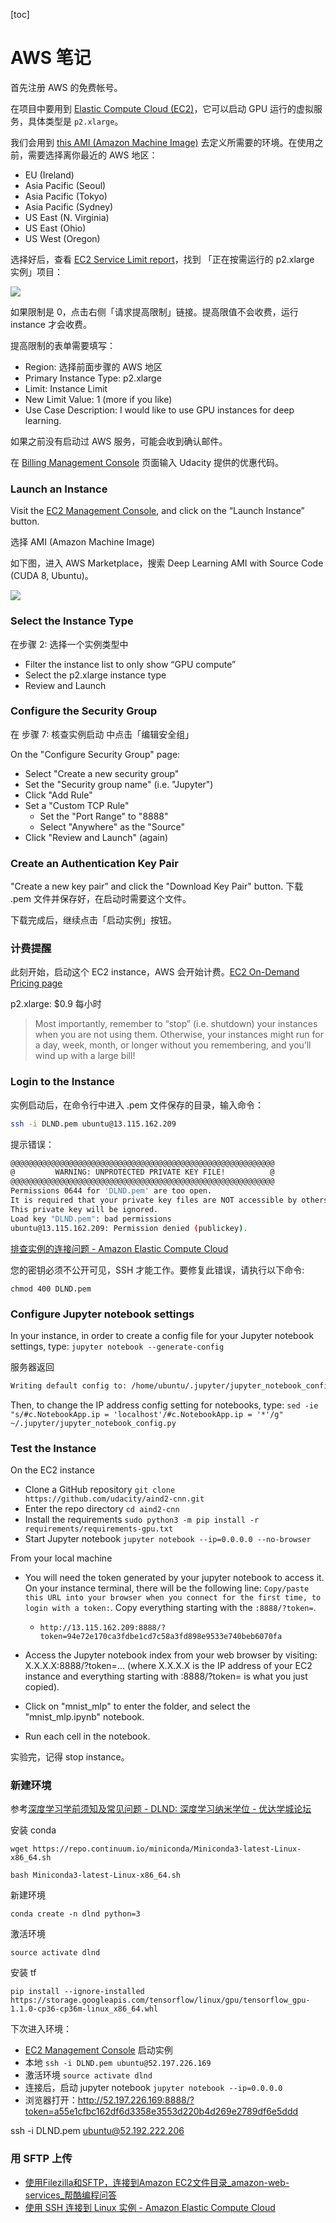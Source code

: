 [toc]
# AWS 笔记
首先注册 AWS 的免费帐号。

在项目中要用到 [Elastic Compute Cloud (EC2)](https://aws.amazon.com/ec2)，它可以启动 GPU 运行的虚拟服务，具体类型是 ``p2.xlarge``。

我们会用到 [this AMI (Amazon Machine Image)](https://aws.amazon.com/marketplace/pp/B01M0AXXQB#product-description) 去定义所需要的环境。在使用之前，需要选择离你最近的 AWS 地区：

* EU (Ireland)
* Asia Pacific (Seoul)
* Asia Pacific (Tokyo)
* Asia Pacific (Sydney)
* US East (N. Virginia)
* US East (Ohio)
* US West (Oregon)

选择好后，查看 [EC2 Service Limit report](https://console.aws.amazon.com/ec2/v2/home?#Limits)，找到 「正在按需运行的 p2.xlarge 实例」项目：

![](https://d17h27t6h515a5.cloudfront.net/topher/2017/November/5a1c631b_p2xlarge-limit-request/p2xlarge-limit-request.png)

如果限制是 0，点击右侧「请求提高限制」链接。提高限值不会收费，运行 instance 才会收费。

提高限制的表单需要填写：

- Region: 选择前面步骤的 AWS 地区
- Primary Instance Type: p2.xlarge
- Limit: Instance Limit
- New Limit Value: 1 (more if you like)
- Use Case Description: I would like to use GPU instances for deep learning.

如果之前没有启动过 AWS 服务，可能会收到确认邮件。

在 [Billing Management Console](https://console.aws.amazon.com/billing/home?#/credits) 页面输入 Udacity 提供的优惠代码。

### Launch an Instance

Visit the [EC2 Management Console](https://console.aws.amazon.com/ec2/v2/home), and click on the “Launch Instance” button.

选择 AMI (Amazon Machine Image) 

如下图，进入 AWS Marketplace，搜索 Deep Learning AMI with Source Code (CUDA 8, Ubuntu)。

![](http://7xjpra.com1.z0.glb.clouddn.com/screen-shot-2017-11-26-at-9.38.24-am.png)

### Select the Instance Type
在步骤 2: 选择一个实例类型中

- Filter the instance list to only show “GPU compute”
- Select the p2.xlarge instance type
- Review and Launch

### Configure the Security Group
在 步骤 7: 核查实例启动 中点击「编辑安全组」

On the "Configure Security Group" page:

* Select "Create a new security group"
* Set the "Security group name" (i.e. "Jupyter")
* Click "Add Rule"
* Set a "Custom TCP Rule"
	* Set the "Port Range" to "8888"
	* Select "Anywhere" as the "Source"
* Click "Review and Launch" (again)

### Create an Authentication Key Pair
"Create a new key pair” and click the "Download Key Pair" button. 下载 .pem 文件并保存好，在启动时需要这个文件。

下载完成后，继续点击「启动实例」按钮。

### 计费提醒
此刻开始，启动这个 EC2 instance，AWS 会开始计费。[EC2 On-Demand Pricing page](https://aws.amazon.com/ec2/pricing/on-demand/)

p2.xlarge: $0.9 每小时

> Most importantly, remember to “stop” (i.e. shutdown) your instances when you are not using them. Otherwise, your instances might run for a day, week, month, or longer without you remembering, and you’ll wind up with a large bill!

### Login to the Instance
实例启动后，在命令行中进入 .pem 文件保存的目录，输入命令：

```bash
ssh -i DLND.pem ubuntu@13.115.162.209
```
提示错误：

```bash
@@@@@@@@@@@@@@@@@@@@@@@@@@@@@@@@@@@@@@@@@@@@@@@@@@@@@@@@@@@
@         WARNING: UNPROTECTED PRIVATE KEY FILE!          @
@@@@@@@@@@@@@@@@@@@@@@@@@@@@@@@@@@@@@@@@@@@@@@@@@@@@@@@@@@@
Permissions 0644 for 'DLND.pem' are too open.
It is required that your private key files are NOT accessible by others.
This private key will be ignored.
Load key "DLND.pem": bad permissions
ubuntu@13.115.162.209: Permission denied (publickey).
```

[排查实例的连接问题 - Amazon Elastic Compute Cloud](https://docs.aws.amazon.com/zh_cn/AWSEC2/latest/UserGuide/TroubleshootingInstancesConnecting.html#troubleshoot-unprotected-key)

您的密钥必须不公开可见，SSH 才能工作。要修复此错误，请执行以下命令:

```
chmod 400 DLND.pem
```

### Configure Jupyter notebook settings
In your instance, in order to create a config file for your Jupyter notebook settings, type: ``jupyter notebook --generate-config``

服务器返回

```bash
Writing default config to: /home/ubuntu/.jupyter/jupyter_notebook_config.py
```

Then, to change the IP address config setting for notebooks, type: ``sed -ie "s/#c.NotebookApp.ip = 'localhost'/#c.NotebookApp.ip = '*'/g" ~/.jupyter/jupyter_notebook_config.py``

### Test the Instance

On the EC2 instance

- Clone a GitHub repository
	``git clone https://github.com/udacity/aind2-cnn.git``
- Enter the repo directory
	``cd aind2-cnn``
- Install the requirements
	``sudo python3 -m pip install -r requirements/requirements-gpu.txt``
- Start Jupyter notebook
	``jupyter notebook --ip=0.0.0.0 --no-browser``

From your local machine

- You will need the token generated by your jupyter notebook to access it. On your instance terminal, there will be the following line: ``Copy/paste this URL into your browser when you connect for the first time, to login with a token:``. Copy everything starting with the ``:8888/?token=``.
	+ ``http://13.115.162.209:8888/?token=94e72e170ca3fdbe1cd7c58a3fd898e9533e740beb6070fa``

- Access the Jupyter notebook index from your web browser by visiting: X.X.X.X:8888/?token=... (where X.X.X.X is the IP address of your EC2 instance and everything starting with :8888/?token= is what you just copied).
- Click on "mnist_mlp" to enter the folder, and select the "mnist_mlp.ipynb" notebook.
- Run each cell in the notebook.


实验完，记得 stop instance。

### 新建环境
参考[深度学习学前须知及常见问题 - DLND: 深度学习纳米学位 - 优达学城论坛](https://discussions.youdaxue.com/t/topic/44102)

安装 conda

``wget https://repo.continuum.io/miniconda/Miniconda3-latest-Linux-x86_64.sh``

``bash Miniconda3-latest-Linux-x86_64.sh``

新建环境

``conda create -n dlnd python=3``

激活环境

``source activate dlnd``

安装 tf

``pip install --ignore-installed https://storage.googleapis.com/tensorflow/linux/gpu/tensorflow_gpu-1.1.0-cp36-cp36m-linux_x86_64.whl``



下次进入环境：

- [EC2 Management Console](https://ap-northeast-1.console.aws.amazon.com/ec2/v2/home?region=ap-northeast-1#Instances:sort=instanceId) 启动实例
- 本地 ``ssh -i DLND.pem ubuntu@52.197.226.169``
- 激活环境 ``source activate dlnd``
- 连接后，启动 jupyter notebook ``jupyter notebook --ip=0.0.0.0``
- 浏览器打开：http://52.197.226.169:8888/?token=a55e1cfbc162df6d3358e3553d220b4d269e2789df6e5ddd

ssh -i DLND.pem ubuntu@52.192.222.206


### 用 SFTP 上传

- [使用Filezilla和SFTP，连接到Amazon EC2文件目录_amazon-web-services_帮酷编程问答](https://ask.helplib.com/amazon-web-services/post_301548)
- [使用 SSH 连接到 Linux 实例 - Amazon Elastic Compute Cloud](https://docs.aws.amazon.com/zh_cn/AWSEC2/latest/UserGuide/AccessingInstancesLinux.html)